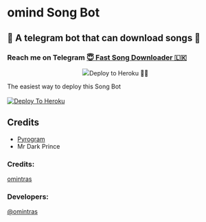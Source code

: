 # omind Song Bot
##  🎹 A telegram bot that can download songs 🎸
### Reach me on Telegram [😇 Fast Song Downloader 🇱🇰](http://t.me/FastSongDowloaderSri_bot)
<p align="center">
  <img src="https://telegra.ph/SSong-Downloader-Bot-07-11
</p>




### Deploy to Heroku 🏃‍♂

The easiest way to deploy this Song Bot  <br><br>
[![Deploy To Heroku](https://www.herokucdn.com/deploy/button.svg)](https://heroku.com/deploy?template=https://github.com/UvinduBro/UBSongBot)


## Credits

- [Pyrogram](https://github.com/pyrogram)
- Mr Dark Prince

### Credits:

[omintras](https://t.me/omintras)






### Developers:

[@omintras](https://t.me/omintras)
